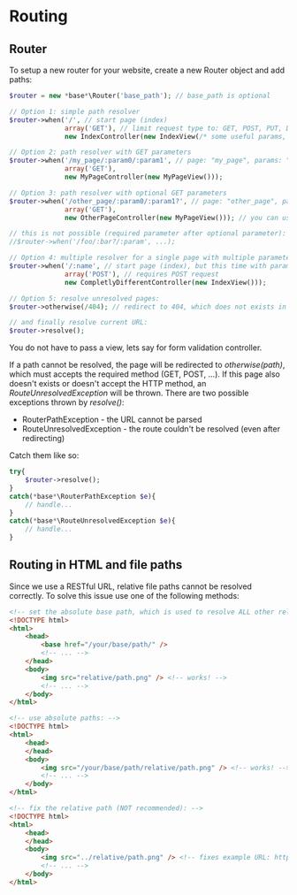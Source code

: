 # Routing

## Router

To setup a new router for your website, create a new Router object and add paths:

```PHP
$router = new *base*\Router('base_path'); // base_path is optional

// Option 1: simple path resolver
$router->when('/', // start page (index)
              array('GET'), // limit request type to: GET, POST, PUT, DELETE
              new IndexController(new IndexView(/* some useful params, e.g. db connection or smarty */)));

// Option 2: path resolver with GET parameters
$router->when('/my_page/:param0/:param1', // page: "my_page", params: "param0", "param1" (as much as you need)
              array('GET'),
              new MyPageController(new MyPageView()));

// Option 3: path resolver with optional GET parameters
$router->when('/other_page/:param0/:param1?', // page: "other_page", params: "param0", "param1" (last parameter is optional)
              array('GET'),
              new OtherPageController(new MyPageView())); // you can use the same view for multiple controllers of course

// this is not possible (required parameter after optional parameter):
//$router->when('/foo/:bar?/:param', ...);

// Option 4: multiple resolver for a single page with multiple parameters
$router->when('/:name', // start page (index), but this time with parameter
              array('POST'), // requires POST request
              new CompletlyDifferentController(new IndexView()));

// Option 5: resolve unresolved pages:
$router->otherwise(/404); // redirect to 404, which does not exists in this example, see exception

// and finally resolve current URL:
$router->resolve();
```

You do not have to pass a view, lets say for form validation controller.

If a path cannot be resolved, the page will be redirected to *otherwise(path)*, which must accepts the required method (GET, POST, ...). If this page also doesn't exists or doesn't accept the HTTP method, an *RouteUnresolvedException* will be thrown. There are two possible exceptions thrown by *resolve()*:

* RouterPathException - the URL cannot be parsed
* RouteUnresolvedException - the route couldn't be resolved (even after redirecting)

Catch them like so:

```PHP
try{
    $router->resolve();
}
catch(*base*\RouterPathException $e){
    // handle...
}
catch(*base*\RouteUnresolvedException $e){
    // handle...
}
```

## Routing in HTML and file paths

Since we use a RESTful URL, relative file paths cannot be resolved correctly. To solve this issue use one of the following methods:

```HTML
<!-- set the absolute base path, which is used to resolve ALL other relative paths (best solution in my opinion): -->
<!DOCTYPE html>
<html>
    <head>
        <base href="/your/base/path/" />
        <!-- ... -->
    </head>
    <body>
        <img src="relative/path.png" /> <!-- works! -->
        <!-- ... -->
    </body>
</html>

<!-- use absolute paths: -->
<!DOCTYPE html>
<html>
    <head>
    </head>
    <body>
        <img src="/your/base/path/relative/path.png" /> <!-- works! -->
        <!-- ... -->
    </body>
</html>

<!-- fix the relative path (NOT recommended): -->
<!DOCTYPE html>
<html>
    <head>
    </head>
    <body>
        <img src="../relative/path.png" /> <!-- fixes example URL: http://yourpage.com/home/:yourname -->
        <!-- ... -->
    </body>
</html>
```
